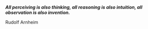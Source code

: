 _**All perceiving is also thinking, all reasoning is also intuition, all observation is also invention.**_

Rudolf Arnheim
